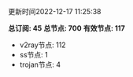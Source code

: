更新时间2022-12-17 11:25:38

**总订阅: 45**
**总节点: 700**
**有效节点: 117**
- v2ray节点: 112
- ss节点: 1
- trojan节点: 4
